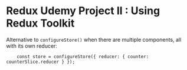 # Redux Udemy Project II : Using Redux Toolkit

Alternative to `configureStore()` when there are multiple components, all with its own reducer:

```
    const store = configureStore({ reducer: { counter: counterSlice.reducer } });
```
